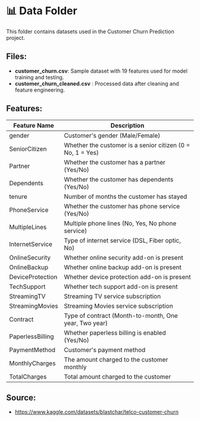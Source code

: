 # 📊 Data Folder

This folder contains datasets used in the Customer Churn Prediction project.

## Files:
- **customer_churn.csv**: Sample dataset with 19 features used for model training and testing.
- **customer_churn_cleaned.csv** : Processed data after cleaning and feature engineering.

## Features:
| Feature Name       | Description                                                     |
|--------------------|-----------------------------------------------------------------|
| gender             | Customer's gender (Male/Female)                                  |
| SeniorCitizen      | Whether the customer is a senior citizen (0 = No, 1 = Yes)      |
| Partner            | Whether the customer has a partner (Yes/No)                     |
| Dependents         | Whether the customer has dependents (Yes/No)                    |
| tenure             | Number of months the customer has stayed                        |
| PhoneService       | Whether the customer has phone service (Yes/No)                 |
| MultipleLines      | Multiple phone lines (No, Yes, No phone service)                |
| InternetService    | Type of internet service (DSL, Fiber optic, No)                 |
| OnlineSecurity     | Whether online security add-on is present                       |
| OnlineBackup       | Whether online backup add-on is present                         |
| DeviceProtection   | Whether device protection add-on is present                     |
| TechSupport        | Whether tech support add-on is present                          |
| StreamingTV        | Streaming TV service subscription                               |
| StreamingMovies    | Streaming Movies service subscription                           |
| Contract           | Type of contract (Month-to-month, One year, Two year)           |
| PaperlessBilling   | Whether paperless billing is enabled (Yes/No)                   |
| PaymentMethod      | Customer's payment method                                       |
| MonthlyCharges     | The amount charged to the customer monthly                      |
| TotalCharges       | Total amount charged to the customer                            |

## Source:
- https://www.kaggle.com/datasets/blastchar/telco-customer-churn


